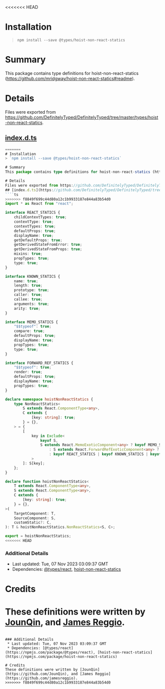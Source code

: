 <<<<<<< HEAD
# Installation
> `npm install --save @types/hoist-non-react-statics`

# Summary
This package contains type definitions for hoist-non-react-statics (https://github.com/mridgway/hoist-non-react-statics#readme).

# Details
Files were exported from https://github.com/DefinitelyTyped/DefinitelyTyped/tree/master/types/hoist-non-react-statics.
## [index.d.ts](https://github.com/DefinitelyTyped/DefinitelyTyped/tree/master/types/hoist-non-react-statics/index.d.ts)
````ts
=======
# Installation
> `npm install --save @types/hoist-non-react-statics`

# Summary
This package contains type definitions for hoist-non-react-statics (https://github.com/mridgway/hoist-non-react-statics#readme).

# Details
Files were exported from https://github.com/DefinitelyTyped/DefinitelyTyped/tree/master/types/hoist-non-react-statics.
## [index.d.ts](https://github.com/DefinitelyTyped/DefinitelyTyped/tree/master/types/hoist-non-react-statics/index.d.ts)
````ts
>>>>>>> f8849f699c44d80a12c1b9933187e844a83b54d0
import * as React from "react";

interface REACT_STATICS {
    childContextTypes: true;
    contextType: true;
    contextTypes: true;
    defaultProps: true;
    displayName: true;
    getDefaultProps: true;
    getDerivedStateFromError: true;
    getDerivedStateFromProps: true;
    mixins: true;
    propTypes: true;
    type: true;
}

interface KNOWN_STATICS {
    name: true;
    length: true;
    prototype: true;
    caller: true;
    callee: true;
    arguments: true;
    arity: true;
}

interface MEMO_STATICS {
    "$$typeof": true;
    compare: true;
    defaultProps: true;
    displayName: true;
    propTypes: true;
    type: true;
}

interface FORWARD_REF_STATICS {
    "$$typeof": true;
    render: true;
    defaultProps: true;
    displayName: true;
    propTypes: true;
}

declare namespace hoistNonReactStatics {
    type NonReactStatics<
        S extends React.ComponentType<any>,
        C extends {
            [key: string]: true;
        } = {},
    > = {
        [
            key in Exclude<
                keyof S,
                S extends React.MemoExoticComponent<any> ? keyof MEMO_STATICS | keyof C
                    : S extends React.ForwardRefExoticComponent<any> ? keyof FORWARD_REF_STATICS | keyof C
                    : keyof REACT_STATICS | keyof KNOWN_STATICS | keyof C
            >
        ]: S[key];
    };
}

declare function hoistNonReactStatics<
    T extends React.ComponentType<any>,
    S extends React.ComponentType<any>,
    C extends {
        [key: string]: true;
    } = {},
>(
    TargetComponent: T,
    SourceComponent: S,
    customStatic?: C,
): T & hoistNonReactStatics.NonReactStatics<S, C>;

export = hoistNonReactStatics;
<<<<<<< HEAD

````

### Additional Details
 * Last updated: Tue, 07 Nov 2023 03:09:37 GMT
 * Dependencies: [@types/react](https://npmjs.com/package/@types/react), [hoist-non-react-statics](https://npmjs.com/package/hoist-non-react-statics)

# Credits
These definitions were written by [JounQin](https://github.com/JounQin), and [James Reggio](https://github.com/jamesreggio).
=======

````

### Additional Details
 * Last updated: Tue, 07 Nov 2023 03:09:37 GMT
 * Dependencies: [@types/react](https://npmjs.com/package/@types/react), [hoist-non-react-statics](https://npmjs.com/package/hoist-non-react-statics)

# Credits
These definitions were written by [JounQin](https://github.com/JounQin), and [James Reggio](https://github.com/jamesreggio).
>>>>>>> f8849f699c44d80a12c1b9933187e844a83b54d0
